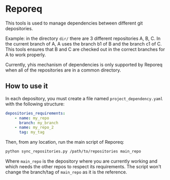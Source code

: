 # Reporeq

This tools is used to manage dependencies between different git depositories.

Example: in the directory `dir/` there are 3 different repositories A, B, C.
In the current branch of A, A uses the branch b1 of B and the branch c1 of C.
This tools ensures that B and C are checked out in the correct branches for A
to work properly.

Currently, yhis mechanism of dependencies is only supported by Reporeq when
all of the repositories are in a common directory.

## How to use it

In each depository, you must create a file named `project_dependency.yaml`
with the following structure:

```yaml
depositories_requirements:
    - name: my_repo
      branch: my_branch
    - name: my_repo_2
      tag: my_tag
```

Then, from any location, run the main script of Reporeq:

```bash
python sync_repositories.py /path/to/repositories main_repo
```

Where `main_repo` is the depository where you are currently working and
which needs the other repos to respect its requirements. The script won't
change the branch/tag of `main_repo` as it is the reference.

